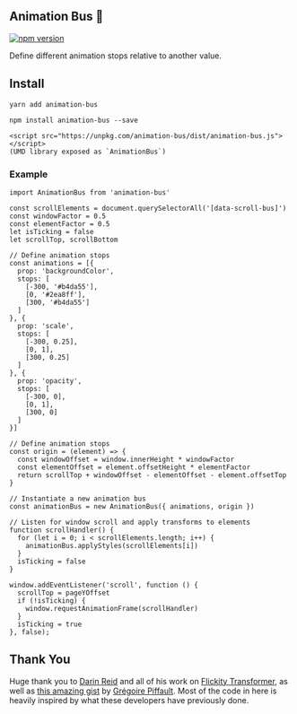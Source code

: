 Animation Bus 🚌
---------------

[![npm version](https://badge.fury.io/js/animation-bus.svg)](https://badge.fury.io/js/animation-bus)

Define different animation stops relative to another value.

Install
-------

`yarn add animation-bus`

`npm install animation-bus --save`

    <script src="https://unpkg.com/animation-bus/dist/animation-bus.js"></script>
    (UMD library exposed as `AnimationBus`)

### Example

    import AnimationBus from 'animation-bus'

    const scrollElements = document.querySelectorAll('[data-scroll-bus]')
    const windowFactor = 0.5
    const elementFactor = 0.5
    let isTicking = false
    let scrollTop, scrollBottom

    // Define animation stops
    const animations = [{
      prop: 'backgroundColor',
      stops: [
        [-300, '#b4da55'],
        [0, '#2ea8ff'],
        [300, '#b4da55']
      ]
    }, {
      prop: 'scale',
      stops: [
        [-300, 0.25],
        [0, 1],
        [300, 0.25]
      ]
    }, {
      prop: 'opacity',
      stops: [
        [-300, 0],
        [0, 1],
        [300, 0]
      ]
    }]

    // Define animation stops
    const origin = (element) => {
      const windowOffset = window.innerHeight * windowFactor
      const elementOffset = element.offsetHeight * elementFactor
      return scrollTop + windowOffset - elementOffset - element.offsetTop
    }

    // Instantiate a new animation bus
    const animationBus = new AnimationBus({ animations, origin })

    // Listen for window scroll and apply transforms to elements
    function scrollHandler() {
      for (let i = 0; i < scrollElements.length; i++) {
        animationBus.applyStyles(scrollElements[i])
      }
      isTicking = false
    }

    window.addEventListener('scroll', function () {
      scrollTop = pageYOffset
      if (!isTicking) {
        window.requestAnimationFrame(scrollHandler)
      }
      isTicking = true
    }, false);

Thank You
---------

Huge thank you to [Darin Reid](https://github.com/elcontraption) and all of his work on [Flickity Transformer](https://github.com/elcontraption/flickity-transformer), as well as [this amazing gist](https://github.com/gpiffault) by [Grégoire Piffault](https://github.com/gpiffault). Most of the code in here is heavily inspired by what these developers have previously done.
